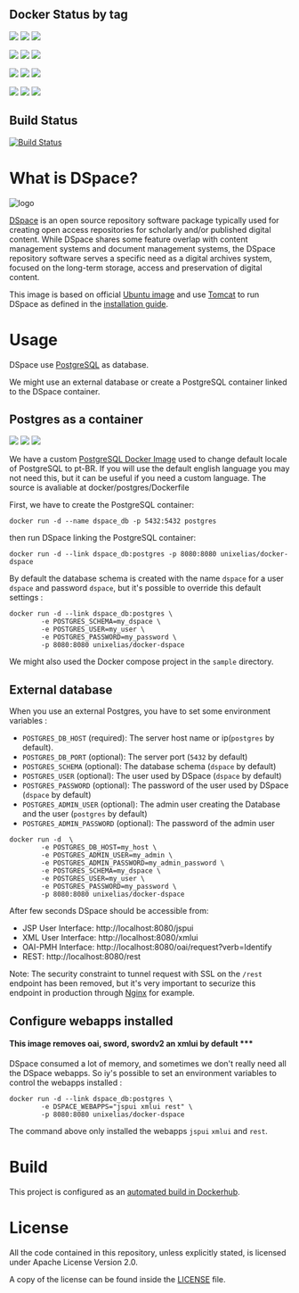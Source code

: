 ## Docker Status by tag
[![](https://images.microbadger.com/badges/version/unixelias/docker-dspace.svg)](https://microbadger.com/images/unixelias/docker-dspace "Docker tag version") [![](https://images.microbadger.com/badges/image/unixelias/docker-dspace.svg)](https://microbadger.com/images/unixelias/docker-dspace "Content layers") [![](https://images.microbadger.com/badges/commit/unixelias/docker-dspace.svg)](https://microbadger.com/images/unixelias/docker-dspace "Last commit")

[![](https://images.microbadger.com/badges/version/unixelias/docker-dspace:5.6.svg)](https://microbadger.com/images/unixelias/docker-dspace:5.6 "Docker tag version") [![](https://images.microbadger.com/badges/image/unixelias/docker-dspace:5.6.svg)](https://microbadger.com/images/unixelias/docker-dspace:5.6 "Content layers") [![](https://images.microbadger.com/badges/commit/unixelias/docker-dspace:5.6.svg)](https://microbadger.com/images/unixelias/docker-dspace:5.6 "Last commit")

[![](https://images.microbadger.com/badges/version/unixelias/docker-dspace:dev.svg)](https://microbadger.com/images/unixelias/docker-dspace:dev "Docker tag version") [![](https://images.microbadger.com/badges/image/unixelias/docker-dspace:5.x-dev.svg)](https://microbadger.com/images/unixelias/docker-dspace:5.x-dev "Content layers") [![](https://images.microbadger.com/badges/commit/unixelias/docker-dspace:5.x-dev.svg)](https://microbadger.com/images/unixelias/docker-dspace:5.x-dev "Last commit")

[![](https://images.microbadger.com/badges/version/unixelias/docker-dspace:5.7-ibict.svg)](https://microbadger.com/images/unixelias/docker-dspace:5.7-ibict "Docker tag version") [![](https://images.microbadger.com/badges/image/unixelias/docker-dspace:5.7-ibict.svg)](https://microbadger.com/images/unixelias/docker-dspace:5.7-ibict "Content layers") [![](https://images.microbadger.com/badges/commit/unixelias/docker-dspace:5.7-ibict.svg)](https://microbadger.com/images/unixelias/docker-dspace:5.7-ibict "Last commit")

## Build Status
[![Build Status](https://travis-ci.org/unixelias/docker-dspace.svg?branch=master)](https://travis-ci.org/unixelias/docker-dspace)

# What is DSpace?

![logo](https://github.com/unixelias/docker-dspace/raw/master/logo.png)

[DSpace](https://wiki.duraspace.org/display/DSDOC6x/Introduction) is an open source repository software package typically used for creating open access repositories for scholarly and/or published digital content. While DSpace shares some feature overlap with content management systems and document management systems, the DSpace repository software serves a specific need as a digital archives system, focused on the long-term storage, access and preservation of digital content.

This image is based on official [Ubuntu image](https://hub.docker.com/_/ubuntu/) and use [Tomcat](http://tomcat.apache.org/) to run DSpace as defined in the [installation guide](https://wiki.duraspace.org/display/DSDOC6x/Installing+DSpace).

# Usage

DSpace use [PostgreSQL](http://www.postgresql.org/) as database.

We might use an external database or create a PostgreSQL container linked to the DSpace container.

## Postgres as a container

[![](https://images.microbadger.com/badges/image/unixelias/postgres-dspace:9.6-dev.svg)](https://microbadger.com/images/unixelias/postgres-dspace:9.6-dev "Get your own image badge on microbadger.com") [![](https://images.microbadger.com/badges/version/unixelias/postgres-dspace:9.6-dev.svg)](https://microbadger.com/images/unixelias/postgres-dspace:9.6-dev "Get your own version badge on microbadger.com") [![](https://images.microbadger.com/badges/commit/unixelias/postgres-dspace:9.6-dev.svg)](https://microbadger.com/images/unixelias/postgres-dspace:9.6-dev "Get your own commit badge on microbadger.com")

We have a custom [PostgreSQL Docker Image](https://hub.docker.com/r/unixelias/postgres-dspace/) used to change default locale of PostgreSQL to pt-BR. If you will use the default english language you may not need this, but it can be useful if you need a custom language. The source is avaliable at docker/postgres/Dockerfile

First, we have to create the PostgreSQL container:

```
docker run -d --name dspace_db -p 5432:5432 postgres
```

then run DSpace linking the PostgreSQL container:

```
docker run -d --link dspace_db:postgres -p 8080:8080 unixelias/docker-dspace
```

By default the database schema is created with the name `dspace` for a user `dspace` and password `dspace`, but it's possible to override this default settings :


```
docker run -d --link dspace_db:postgres \
        -e POSTGRES_SCHEMA=my_dspace \
        -e POSTGRES_USER=my_user \
        -e POSTGRES_PASSWORD=my_password \
        -p 8080:8080 unixelias/docker-dspace
```

We might also used the Docker compose project in the `sample` directory.

## External database  

When you use an external Postgres, you have to set some environment variables :
  - `POSTGRES_DB_HOST` (required): The server host name or ip(`postgres` by default).
  - `POSTGRES_DB_PORT` (optional): The server port (`5432` by default)
  - `POSTGRES_SCHEMA` (optional): The database schema (`dspace` by default)
  - `POSTGRES_USER` (optional): The user used by DSpace (`dspace` by default)
  - `POSTGRES_PASSWORD` (optional): The password of the user used by DSpace (`dspace` by default)
  - `POSTGRES_ADMIN_USER` (optional): The admin user creating the Database and the user (`postgres` by default)
  - `POSTGRES_ADMIN_PASSWORD` (optional): The password of the admin user


```
docker run -d  \
        -e POSTGRES_DB_HOST=my_host \
        -e POSTGRES_ADMIN_USER=my_admin \
        -e POSTGRES_ADMIN_PASSWORD=my_admin_password \
        -e POSTGRES_SCHEMA=my_dspace \
        -e POSTGRES_USER=my_user \
        -e POSTGRES_PASSWORD=my_password \
        -p 8080:8080 unixelias/docker-dspace
```


After few seconds DSpace should be accessible from:

 - JSP User Interface: http://localhost:8080/jspui
 - XML User Interface: http://localhost:8080/xmlui
 - OAI-PMH Interface: http://localhost:8080/oai/request?verb=Identify
 - REST: http://localhost:8080/rest

Note: The security constraint to tunnel request with SSL on the `/rest` endpoint has been removed, but it's very important to securize this endpoint in production through [Nginx](https://github.com/1science/docker-nginx) for example.

## Configure webapps installed


#### This image removes oai, sword, swordv2 an xmlui by default ***

DSpace consumed a lot of memory, and sometimes we don't really need all the DSpace webapps. So iy's possible to set an environment variables to control the webapps installed :

```
docker run -d --link dspace_db:postgres \
        -e DSPACE_WEBAPPS="jspui xmlui rest" \
        -p 8080:8080 unixelias/docker-dspace
```

The command above only installed the webapps `jspui` `xmlui` and `rest`.

# Build

This project is configured as an [automated build in Dockerhub](https://hub.docker.com/r/unixelias/docker-dspace/).

# License

All the code contained in this repository, unless explicitly stated, is
licensed under Apache License Version 2.0.

A copy of the license can be found inside the [LICENSE](LICENSE) file.
